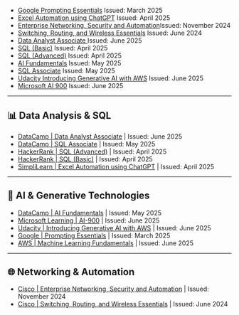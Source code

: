 - [Google Prompting Essentials](https://www.coursera.org/account/accomplishments/verify/URDFCJHJVR7S) Issued: March 2025
- [Excel Automation using ChatGPT]([https://simpli-web.app.link/e/1x0YiRLzFSb](https://simpli-web.app.link/e/1x0YiRLzFSb)) Issued: April 2025
- [Enterprise Networking, Security and Automation]([https://www.credly.com/badges/abdac35a-619c-42f0-a71b-a9530d2b3f83/public_url](https://www.credly.com/badges/abdac35a-619c-42f0-a71b-a9530d2b3f83/public_url) )Issued: November 2024
- [Switching, Routing, and Wireless Essentials]([https://www.credly.com/badges/d3d1c509-9b69-43a8-956e-d73b107c6aa5/public_url](https://www.credly.com/badges/d3d1c509-9b69-43a8-956e-d73b107c6aa5/public_url)) Issued: June 2024
- [Data Analyst Associate ](https://www.datacamp.com/certificate/DAA0015578737396) Issued: June 2025
- [SQL (Basic)](https://www.hackerrank.com/certificates/d34e61c71c1e) Issued: April 2025
- [SQL (Advanced)](https://www.hackerrank.com/certificates/8e171005b820) Issued: April 2025
- [AI Fundamentals]([https://www.datacamp.com/skill-verification/AIF0029628181964](https://www.datacamp.com/skill-verification/AIF0029628181964)) Issued: May 2025
- [SQL Associate](https://www.datacamp.com/certificate/SQA0017867161732) Issued: May 2025
- [Udacity Introducing Generative AI with AWS](https://www.udacity.com/certificate/e/69aec81a-4357-11f0-ae52-5b8fe5f4669c) Issued: June 2025
- [Microsoft AI 900]([https://learn.microsoft.com/api/credentials/share/en-us/REINAELYABUT-2042/EAEAAE3CF02A5EA1?sharingId=B02B4B30D2B9870D](https://learn.microsoft.com/api/credentials/share/en-us/REINAELYABUT-2042/EAEAAE3CF02A5EA1?sharingId=B02B4B30D2B9870D)) Issued: June 2025 

---

## 📊 Data Analysis & SQL

- [DataCamp | Data Analyst Associate](https://www.datacamp.com/certificate/DAA0015578737396) | Issued: June 2025  
- [DataCamp | SQL Associate](https://www.datacamp.com/certificate/SQA0017867161732) | Issued: May 2025  
- [HackerRank | SQL (Advanced)](https://www.hackerrank.com/certificates/8e171005b820) | Issued: April 2025  
- [HackerRank | SQL (Basic)](https://www.hackerrank.com/certificates/d34e61c71c1e) | Issued: April 2025  
- [SimpliLearn | Excel Automation using ChatGPT](https://simpli-web.app.link/e/1x0YiRLzFSb) | Issued: April 2025  

---

## 🤖 AI & Generative Technologies

- [DataCamp | AI Fundamentals](https://www.datacamp.com/skill-verification/AIF0029628181964) | Issued: May 2025  
- [Microsoft Learning | AI-900](https://learn.microsoft.com/api/credentials/share/en-us/REINAELYABUT-2042/EAEAAE3CF02A5EA1?sharingId=B02B4B30D2B9870D) | Issued: June 2025  
- [Udacity | Introducing Generative AI with AWS](https://www.udacity.com/certificate/e/69aec81a-4357-11f0-ae52-5b8fe5f4669c) | Issued: June 2025  
- [Google | Prompting Essentials](https://www.coursera.org/account/accomplishments/verify/URDFCJHJVR7S) | Issued: March 2025  
- [AWS | Machine Learning Fundamentals](https://www.credly.com/badges/1c004b5a-e348-456a-91d1-f5bcec26ad62/public_url) | Issued: June 2025  

---

## 🌐 Networking & Automation

- [Cisco | Enterprise Networking, Security and Automation](https://www.credly.com/badges/abdac35a-619c-42f0-a71b-a9530d2b3f83/public_url) | Issued: November 2024  
- [Cisco | Switching, Routing, and Wireless Essentials](https://www.credly.com/badges/d3d1c509-9b69-43a8-956e-d73b107c6aa5/public_url) | Issued: June 2024  
